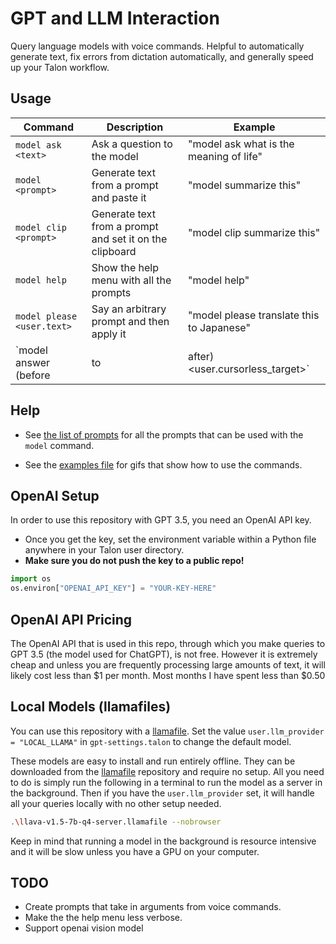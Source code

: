 # GPT and LLM Interaction

Query language models with voice commands. Helpful to automatically generate text, fix errors from dictation automatically, and generally speed up your Talon workflow.

## Usage

| Command                    | Description                                             | Example                                   |
| -------------------------- | ------------------------------------------------------- | ----------------------------------------- |
| `model ask <text>`         | Ask a question to the model                             | "model ask what is the meaning of life"   |
| `model <prompt>`           | Generate text from a prompt and paste it                | "model summarize this"                    |
| `model clip <prompt>`      | Generate text from a prompt and set it on the clipboard | "model clip summarize this"               |
| `model help`               | Show the help menu with all the prompts                 | "model help"                              |
| `model please <user.text>` | Say an arbitrary prompt and then apply it               | "model please translate this to Japanese" |
| `model answer (before|to|after) <user.cursorless_target>` | Ask a question and insert the response inline               | "model answer after line red air" |

## Help

- See [the list of prompts](./staticPrompt.talon-list) for all the prompts that can be used with the `model` command.

- See the [examples file](./example.md) for gifs that show how to use the commands.

## OpenAI Setup

In order to use this repository with GPT 3.5, you need an OpenAI API key.

- Once you get the key, set the environment variable within a Python file anywhere in your Talon user directory.
- **Make sure you do not push the key to a public repo!**

```python
import os
os.environ["OPENAI_API_KEY"] = "YOUR-KEY-HERE"
```

## OpenAI API Pricing

The OpenAI API that is used in this repo, through which you make queries to GPT 3.5 (the model used for ChatGPT), is not free. However it is extremely cheap and unless you are frequently processing large amounts of text, it will likely cost less than $1 per month. Most months I have spent less than $0.50

## Local Models (llamafiles)

You can use this repository with a [llamafile](https://github.com/Mozilla-Ocho/llamafile). Set the value `user.llm_provider = "LOCAL_LLAMA"` in `gpt-settings.talon` to change the default model.

These models are easy to install and run entirely offline. They can be downloaded from the [llamafile](https://github.com/Mozilla-Ocho/llamafile) repository and require no setup. All you need to do is simply run the following in a terminal to run the model as a server in the background. Then if you have the `user.llm_provider` set, it will handle all your queries locally with no other setup needed.

```sh
.\llava-v1.5-7b-q4-server.llamafile --nobrowser
```

Keep in mind that running a model in the background is resource intensive and it will be slow unless you have a GPU on your computer.

## TODO

- Create prompts that take in arguments from voice commands.
- Make the the help menu less verbose.
- Support openai vision model
